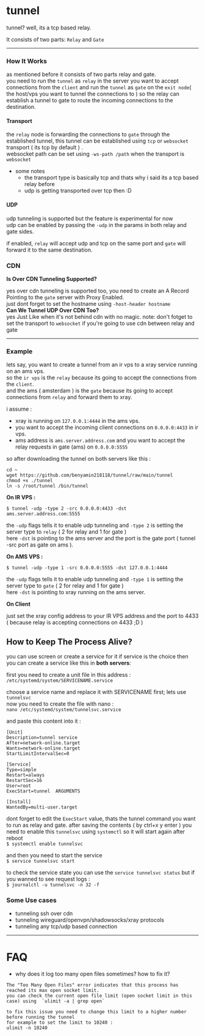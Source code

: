 # tunnel

tunnel? well, its a tcp based relay.

It consists of two parts: `Relay` and `Gate`

---
### How It Works

as mentioned before it consists of two parts relay and gate.<br/>
you need to run the `tunnel` as `relay` in the server you want to accept connections from the `client` and run the `tunnel` as `gate` on the `exit node`( the host/vps you want to tunnel the connections to ) so the relay can establish a tunnel to gate to route the incoming connections to the destination.<br/>

#### Transport

the `relay` node is forwarding the connections to `gate` through the established tunnel, this tunnel can be established using `tcp` or `websocket` transport ( its tcp by default ) .<br/>
websocket path can be set using `-ws-path /path` when the transport is `websocket`

- some notes 
  - the transport type is basically tcp and thats why i said its a tcp based relay before
  - udp is getting transported over tcp then :D


#### UDP

udp tunneling is supported but the feature is experimental for now<br/>
udp can be enabled by passing the `-udp` in the params in both relay and gate sides.

if enabled, `relay` will accept udp and tcp on the same port and `gate` will forward it to the same destination.

### CDN
**Is Over CDN Tunneling Supported?**<br/>

yes over cdn tunneling is supported too, you need to create an A Record Pointing to the `gate` server with Proxy Enabled.</br>
just dont forget to set the hostname using `-host-header hostname`<br/>
**Can We Tunnel UDP Over CDN Too?**<br/>
yes Just Like when it's not behind cdn with no magic.
note: don't fotget to set the transport to `websocket` if you're going to use cdn between relay and gate

---


### Example

lets say, you want to create a tunnel from an ir vps to a xray service running on an ams vps.<br/>
so the `ir vps` is the `relay` because its going to accept the connections from the `client`.<br/>
and the ams ( amsterdam ) is the `gate` because its going to accept connections from `relay` and forward them to xray.<br/>

i assume :
  * xray is running on `127.0.0.1:4444` in the ams vps.
  * you want to accept the incoming client connections on `0.0.0.0:4433` in ir vps.
  * ams address is `ams.server.address.com` and you want to accept the relay requests in gate (ams) on `0.0.0.0:5555`

so after downloading the tunnel on both servers like this :
```
cd ~
wget https://github.com/benyamin218118/tunnel/raw/main/tunnel
chmod +x ./tunnel
ln -s /root/tunnel /bin/tunnel
```

**On IR VPS :**

```
$ tunnel -udp -type 2 -src 0.0.0.0:4433 -dst ams.server.address.com:5555
```
the `-udp` flags tells it to enable udp tunneling and `-type 2` is setting the server type to `relay` ( 2 for relay and 1 for gate )<br/>
here `-dst` is pointing to the ams server and the port is the gate port ( tunnel -src port as gate on ams ).

**On AMS VPS :**

```
$ tunnel -udp -type 1 -src 0.0.0.0:5555 -dst 127.0.0.1:4444
```
the `-udp` flags tells it to enable udp tunneling and `-type 1` is setting the server type to `gate` ( 2 for relay and 1 for gate )<br/>
here `-dst` is pointing to xray running on the ams server.

**On Client**

just set the xray config address to your IR VPS address and the port to 4433 ( because relay is accepting connections on 4433 ;D )


## How to Keep The Process Alive?
you can use screen or create a service for it
if service is the choice then you can create a service like this in **both servers**:

first you need to create a unit file in this address :<br/>
`/etc/systemd/system/SERVICENAME.service`

choose a service name and replace it with SERVICENAME first; lets use `tunnelsvc`<br/>
now you need to create the file with nano :<br/>
`nano /etc/systemd/system/tunnelsvc.service`

and paste this content into it :
```
[Unit]
Description=tunnel service
After=network-online.target
Wants=network-online.target
StartLimitIntervalSec=0

[Service]
Type=simple
Restart=always
RestartSec=16
User=root
ExecStart=tunnel  ARGUMENTS

[Install]
WantedBy=multi-user.target
```
dont forget to edit the `ExecStart` value, thats the tunnel command you want to run as relay and gate.
after saving the contents ( by ctrl+x  y  enter ) you need to enable this `tunnelsvc` using `systemctl` so it will start again after reboot<br/>
`$ systemctl enable tunnelsvc`

and then you need to start the service<br/>
`$ service tunnelsvc start`

to check the service state you can use the `service tunnelsvc status` but if you wanned to see request logs :<br/>
`$ journalctl -u tunnelsvc -n 32 -f`


### Some Use cases

- tunneling ssh over cdn
- tunneling wireguard/openvpn/shadowsocks/xray protocols
- tunneling any tcp/udp based connection
---

# FAQ

- why does it log too many open files sometimes? how to fix it?
```
The "Too Many Open Files" error indicates that this process has reached its max open socket limit.
you can check the current open file limit (open socket limit in this case) using  `ulimit -a | grep open`

to fix this issue you need to change this limit to a higher number before running the tunnel
for example to set the limit to 10240 :
ulimit -n 10240
```
